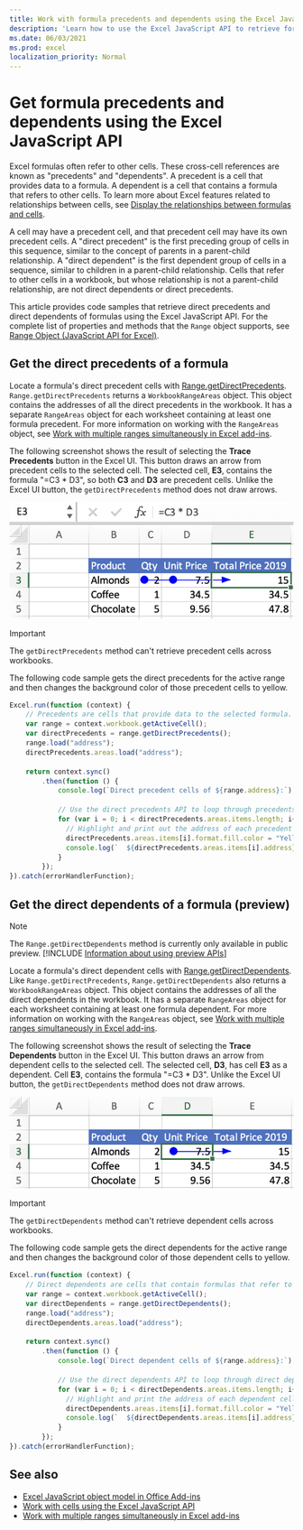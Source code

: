 ```yaml
---
title: Work with formula precedents and dependents using the Excel JavaScript API
description: 'Learn how to use the Excel JavaScript API to retrieve formula precedents and dependents.' 
ms.date: 06/03/2021
ms.prod: excel
localization_priority: Normal
---
```


# Get formula precedents and dependents using the Excel JavaScript API

Excel formulas often refer to other cells. These cross-cell references are known as "precedents" and "dependents". A precedent is a cell that provides data to a formula. A dependent is a cell that contains a formula that refers to other cells. To learn more about Excel features related to relationships between cells, see [Display the relationships between formulas and cells](https://support.microsoft.com/office/display-the-relationships-between-formulas-and-cells-a59bef2b-3701-46bf-8ff1-d3518771d507).

A cell may have a precedent cell, and that precedent cell may have its own precedent cells. A "direct precedent" is the first preceding group of cells in this sequence, similar to the concept of parents in a parent-child relationship. A "direct dependent" is the first dependent group of cells in a sequence, similar to children in a parent-child relationship. Cells that refer to other cells in a workbook, but whose relationship is not a parent-child relationship, are not direct dependents or direct precedents.

This article provides code samples that retrieve direct precedents and direct dependents of formulas using the Excel JavaScript API. For the complete list of properties and methods that the `Range` object supports, see [Range Object (JavaScript API for Excel)](/javascript/api/excel/excel.range).

## Get the direct precedents of a formula

Locate a formula's direct precedent cells with [Range.getDirectPrecedents](/javascript/api/excel/excel.range#getdirectprecedents--). `Range.getDirectPrecedents` returns a `WorkbookRangeAreas` object. This object contains the addresses of all the direct precedents in the workbook. It has a separate `RangeAreas` object for each worksheet containing at least one formula precedent. For more information on working with the `RangeAreas` object, see [Work with multiple ranges simultaneously in Excel add-ins](excel-add-ins-multiple-ranges.md).

The following screenshot shows the result of selecting the **Trace Precedents** button in the Excel UI. This button draws an arrow from precedent cells to the selected cell. The selected cell, **E3**, contains the formula "=C3 * D3", so both **C3** and **D3** are precedent cells. Unlike the Excel UI button, the `getDirectPrecedents` method does not draw arrows.

![Arrow tracing precedent cells in the Excel UI](../images/excel-ranges-trace-precedents.png)

> [!IMPORTANT]
> The `getDirectPrecedents` method can't retrieve precedent cells across workbooks.

The following code sample gets the direct precedents for the active range and then changes the background color of those precedent cells to yellow.

```js
Excel.run(function (context) {
    // Precedents are cells that provide data to the selected formula.
    var range = context.workbook.getActiveCell();
    var directPrecedents = range.getDirectPrecedents();
    range.load("address");
    directPrecedents.areas.load("address");
    
    return context.sync()
        .then(function () {
            console.log(`Direct precedent cells of ${range.address}:`);

            // Use the direct precedents API to loop through precedents of the active cell.
            for (var i = 0; i < directPrecedents.areas.items.length; i++) {
              // Highlight and print out the address of each precedent cell.
              directPrecedents.areas.items[i].format.fill.color = "Yellow";
              console.log(`  ${directPrecedents.areas.items[i].address}`);
            }
        });
}).catch(errorHandlerFunction);
```

## Get the direct dependents of a formula (preview)

> [!NOTE]
> The `Range.getDirectDependents` method is currently only available in public preview. [!INCLUDE [Information about using preview APIs](../includes/using-excel-preview-apis.md)]
> 

Locate a formula's direct dependent cells with [Range.getDirectDependents](/javascript/api/excel/excel.range#getDirectDependents__). Like `Range.getDirectPrecedents`, `Range.getDirectDependents` also returns a `WorkbookRangeAreas` object. This object contains the addresses of all the direct dependents in the workbook. It has a separate `RangeAreas` object for each worksheet containing at least one formula dependent. For more information on working with the `RangeAreas` object, see [Work with multiple ranges simultaneously in Excel add-ins](excel-add-ins-multiple-ranges.md).

The following screenshot shows the result of selecting the **Trace Dependents** button in the Excel UI. This button draws an arrow from dependent cells to the selected cell. The selected cell, **D3**, has cell **E3** as a dependent. Cell **E3**, contains the formula "=C3 * D3". Unlike the Excel UI button, the `getDirectDependents` method does not draw arrows.

![Arrow tracing dependent cells in the Excel UI](../images/excel-ranges-trace-dependents.png)

> [!IMPORTANT]
> The `getDirectDependents` method can't retrieve dependent cells across workbooks.

The following code sample gets the direct dependents for the active range and then changes the background color of those dependent cells to yellow.

```js
Excel.run(function (context) {
    // Direct dependents are cells that contain formulas that refer to other cells.
    var range = context.workbook.getActiveCell();
    var directDependents = range.getDirectDependents();
    range.load("address");
    directDependents.areas.load("address");
    
    return context.sync()
        .then(function () {
            console.log(`Direct dependent cells of ${range.address}:`);
    
            // Use the direct dependents API to loop through direct dependents of the active cell.
            for (var i = 0; i < directDependents.areas.items.length; i++) {
              // Highlight and print the address of each dependent cell.
              directDependents.areas.items[i].format.fill.color = "Yellow";
              console.log(`  ${directDependents.areas.items[i].address}`);
            }
        });
}).catch(errorHandlerFunction);
```

## See also

- [Excel JavaScript object model in Office Add-ins](excel-add-ins-core-concepts.md)
- [Work with cells using the Excel JavaScript API](excel-add-ins-cells.md)
- [Work with multiple ranges simultaneously in Excel add-ins](excel-add-ins-multiple-ranges.md)
